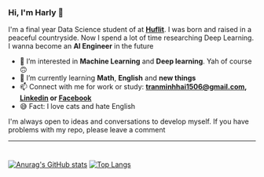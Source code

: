 ### Hi, I'm Harly :wave:
I'm a final year Data Science student of at [**Huflit**](https://huflit.edu.vn). I was born and raised in a peaceful countryside. Now I spend a lot of time researching Deep Learning. I wanna become an **AI Engineer** in the future

- 👀 I’m interested in **Machine Learning** and **Deep learning**. Yah of course :upside_down_face:
- 🌱 I’m currently learning **Math**, **English** and **new things** 
- 📫 Connect with me for work or study: **tranminhhai1506@gmail.com, [Linkedin](https://www.linkedin.com/in/harly-tranminhhai/) or [Facebook](https://www.facebook.com/harly1506/)**
- :sweat_smile: Fact: I love cats and hate English

I'm always open to ideas and conversations to develop myself. If you have problems with my repo, please leave a comment

<!---
Harly-1506/Harly-1506 is a ✨ special ✨ repository because its `README.md` (this file) appears on your GitHub profile.
You can click the Preview link to take a look at your changes.
--->
___
#
[![Anurag's GitHub stats](https://github-readme-stats.vercel.app/api?username=Harly-1506&theme=gruvbox&show_icons=true&border_radius=true&border_color=#000000)](https://github.com/Harly-1506/github-readme-stats)
[![Top Langs](https://github-readme-stats.vercel.app/api/top-langs/?username=Harly-1506&theme=gruvbox)](https://github.com/Harly-1506/github-readme-stats)
#

